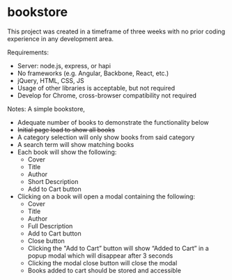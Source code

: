 # bookstore

This project was created in a timeframe of three weeks with no prior coding experience in any development area.

Requirements:
 - Server: node.js, express, or hapi
 - No frameworks (e.g. Angular, Backbone, React, etc.)
 - jQuery, HTML, CSS, JS
 - Usage of other libraries is acceptable, but not required
 - Develop for Chrome, cross-browser compatibility not required

Notes:
A simple bookstore,
 - Adequate number of books to demonstrate the functionality below
 - ~~Initial page load to show all books~~
 - A category selection will only show books from said category
 - A search term will show matching books
 - Each book will show the following:
    - Cover
    - Title
    - Author
    - Short Description
    - Add to Cart button
 - Clicking on a book will open a modal containing the following:
    - Cover
    - Title
    - Author
    - Full Description
    - Add to Cart button
    - Close button
    - Clicking the "Add to Cart” button will show “Added to Cart” in a popup modal which will disappear after 3 seconds
    - Clicking the modal close button will close the modal
    - Books added to cart should be stored and accessible
